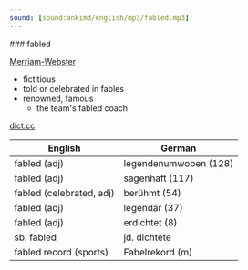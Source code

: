 ```yaml
---
sound: [sound:ankimd/english/mp3/fabled.mp3]
---
```


\### fabled

[Merriam-Webster](https://www.merriam-webster.com/dictionary/fabled)

- fictitious
- told or celebrated in fables
- renowned, famous
    - the team's fabled coach

[dict.cc](https://www.dict.cc/fabled)

| English        | German       |
| -------------- | ------------ |
| fabled (adj) | legendenumwoben (128) |
| fabled (adj) | sagenhaft (117) |
| fabled (celebrated, adj) | berühmt (54) |
| fabled (adj) | legendär (37) |
| fabled (adj) | erdichtet (8) |
| sb. fabled | jd. dichtete |
| fabled record (sports) | Fabelrekord (m) |
